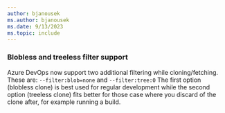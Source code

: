 ```yaml
---
author: bjanousek
ms.author: bjanousek
ms.date: 9/13/2023
ms.topic: include
---
```


### Blobless and treeless filter support

Azure DevOps now support two additional filtering while cloning/fetching. These are:
`--filter:blob=none`
and
`--filter:tree:0`
The first option (blobless clone) is best used for regular development while the second option (treeless clone) fits better for those case where you discard of the clone after, for example running a build.

